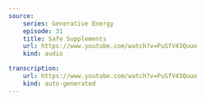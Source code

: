 ```yaml
---
source:
    series: Generative Energy
    episode: 31
    title: Safe Supplements
    url: https://www.youtube.com/watch?v=PuSfV43Quuo
    kind: audio

transcription:
    url: https://www.youtube.com/watch?v=PuSfV43Quuo
    kind: auto-generated
---
```

